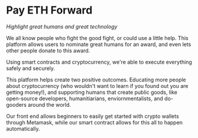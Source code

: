 # Pay ETH Forward

_Highlight great humans and great technology_

We all know people who fight the good fight, or could use a little help. This platform allows users to nominate great
humans for an award, and even lets other people donate to this award.

Using smart contracts and cryptocurrency, we're able to execute everything safely and securely. 

This platform helps create two positive outcomes.  Educating more people about cryptocurrency (who wouldn't want to learn
if you found out you are getting money!), and supporting humans that create public goods, like open-source developers,
humanitiarians, enviornmentalists, and do-gooders around the world.

Our front end allows beginners to easily get started with crypto wallets through Metamask, while our 
smart contract allows for this all to happen automatically.

